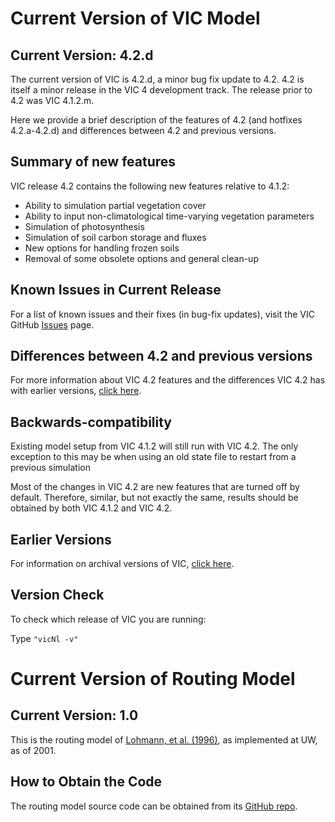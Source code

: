 # Current Version of VIC Model

## Current Version: 4.2.d


The current version of VIC is 4.2.d, a minor bug fix update to 4.2.  4.2 is itself a minor release in the VIC 4 development track.  The release prior to 4.2 was VIC 4.1.2.m.

Here we provide a brief description of the features of 4.2 (and hotfixes 4.2.a-4.2.d) and differences between 4.2 and previous versions.

## Summary of new features

VIC release 4.2 contains the following new features relative to 4.1.2:

*   Ability to simulation partial vegetation cover
*   Ability to input non-climatological time-varying vegetation parameters
*   Simulation of photosynthesis
*   Simulation of soil carbon storage and fluxes
*   New options for handling frozen soils
*   Removal of some obsolete options and general clean-up

## Known Issues in Current Release

For a list of known issues and their fixes (in bug-fix updates), visit the VIC GitHub [Issues](https://github.com/UW-Hydro/VIC/issues) page.

## Differences between 4.2 and previous versions

For more information about VIC 4.2 features and the differences VIC 4.2 has with earlier versions, [click here](VersionSummaries.md).

## Backwards-compatibility

Existing model setup from VIC 4.1.2 will still run with VIC 4.2.  The only exception to this may be when using an old state file to restart from a previous simulation

Most of the changes in VIC 4.2 are new features that are turned off by default.  Therefore, similar, but not exactly the same, results should be obtained by both VIC 4.1.2 and VIC 4.2.

## Earlier Versions

For information on archival versions of VIC, [click here](ArchivedVersions.md).

## Version Check

To check which release of VIC you are running:

Type `"vicNl -v"`

# Current Version of Routing Model

## Current Version: 1.0

This is the routing model of [Lohmann, et al. (1996)](../Documentation/References.md), as implemented at UW, as of 2001.

## How to Obtain the Code

The routing model source code can be obtained from its [GitHub repo](https://github.com/UW-Hydro/VIC_Routing).

